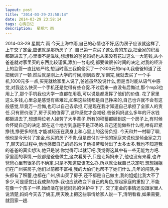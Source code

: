 ```yaml
---
layout: post
title: "2014-03-29-23:58:14"
date: 2014-03-29 23:58:14
tags: 心情日记
description:  星期六 雨
---
```

2014-03-29 星期六 雨 
	今天上海中雨,自己的心情也不好,因为房子应该就这样了,上午交了定金,应该就是那所房子了.
自己第一次买了这么贵的东西,把全家的积蓄都砸进去了,心里很不是滋味,想想我的爸爸妈妈也从来没有花过这么一大笔钱,从小爸爸就对家里买的东西比较谨慎,添加一台电视,都要做很长时间的决定,对我的经济上的监管一直比较严格,想当时高三我偷偷买了一个300元的mp3,我爸爸知道了还把我训了一顿.然后就是刚上大学的时候,刚到西安,军训完,我就去买了一个手机,1000元多一点,买完就给家里人说了,爸爸虽然没说什么,但是当时能从语气中感觉,对我这么快买一个手机还是觉得有些仓促.不过后来一直没有后悔过,那个mp3也用上了,那个手机我也大学一直都在用着,可以说是都发挥了他们的价值.
花了家里这么多钱,心里总是感觉有些难过,如果这些钱都是自己挣来的,自己也许就不会有这般感觉,毕竟万一后悔,也可以自己去承担,可是现在我才知道自己承担了全家人的责任.只有房价涨了,房子买的值得了,这种感觉才会减轻.爸爸妈妈这么多年的汗水钱都砸进去了,想想两位老人操劳了大半辈子,所有的积蓄都砸到这一个房子上,有时候会怀疑自己的决定.留在这个地方到底是不是正确的.自己还能做些什么呢,唯有赶紧挣钱,挣更多的钱,才能减轻压在我身上和心里上的这份负担.
今天和井一村聊了聊,他也是今天付了定金,他买的房子不贵,但是首付对于他的家庭来说也是倾全家之力了,聊天的过程中,他也感慨自己的妈妈为了他操劳和付出了太多太多.我也不知道我的爸爸的真实想法,他只是说:你觉得可以就订吧.我觉得这其中有一些无能为力吧.家里面的事情,一般都是爸爸做主,这次看房子,只是让妈妈来了,他也没有来看,也许爸爸心里有很多的不确定,只是不知道应该怎么办,所以就让我自己决定吧.想想姐姐们在广州买房子,他们以前都不富裕,我的大伯们也帮不了她们什么,几年的闯荡,手头都有了积蓄,也都在广州,佛山买了房子,还不都是自己做主,我的姐姐比我大不了多少,可是感觉比我成熟的多.我也应该改变下自己的角色,撑起家庭的重担了,不能在像一个孩子一样,始终活在爸爸妈妈的保护伞下了.
交了定金的事情还没跟家里人说清楚,妈妈今天去了姚王,明天晚上把这些事情给家人说一下,清明看看,如果需要,就回家一趟.
